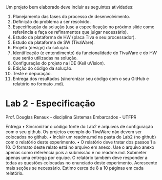 Um projeto bem elaborado deve incluir as seguintes atividades:

1. Planejamento das fases do processo de desenvolvimento.
2. Definição do problema a ser resolvido.
3. Especificação da solução (use a especificação no próximo slide como referência e faça os refinamentos que julgar necessário).
4. Estudo da plataforma de HW (placa Tiva e seu processador).
5. Estudo da plataforma de SW (TivaWare).
6. Projeto (design) da solução.
7. Identificação (e entendimento) da funcionalidade do TivaWare e do HW que serão utilizadas na solução.
8. Configuração do projeto na IDE (Keil uVision).
9. Edição do código da solução.
10. Teste e depuração.
11. Entrega dos resultados (sincronizar seu código com o seu GitHub e relatório no formato .md).

# Lab 2 - Especificação

Prof. Douglas Renaux - disciplina Sistemas Embarcados - UTFPR


Entrega
• Sincronizar o código fonte do Lab2 e arquivos de configuração com o
seu github. Os projetos exemplo do TivaWare não devem ser colocados no github.
• Incluir um readme.md na pasta do Lab2 (no github) com o relatório deste experimento.
• O relatório deve tratar dos passos 1 a 10. O formato deste relato está no arquivo em anexo. Use o arquivo anexo apenas como referência pois a submissão é no readme.md. Submeter apenas uma entrega por equipe. O relatório também deve responder a todas as questões colocadas no enunciado deste experimento. Acrescente mais seções se necessário. Estimo cerca de 8 a 10 páginas em cada relatório.